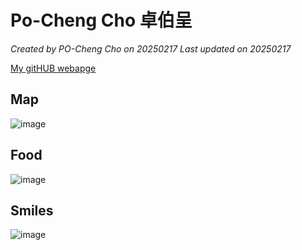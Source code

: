 
# Po-Cheng Cho 卓伯呈

*Created by PO-Cheng Cho on 20250217 Last updated on 20250217*

[My gitHUB webapge]([https://github.com/Cho-Po-Cheng](https://cho-po-cheng.github.io/PoCheng.github.io/)) 


## Map
![image](https://github.com/user-attachments/assets/7daa0e03-9deb-456f-8bee-aca3c661ed96)

## Food
![image](https://github.com/user-attachments/assets/d09832e0-2ef6-4eba-adde-2b8deebf18ad)


## Smiles
![image](https://github.com/user-attachments/assets/66ea3dd1-0240-4e1a-8570-701ef61a94c4)
